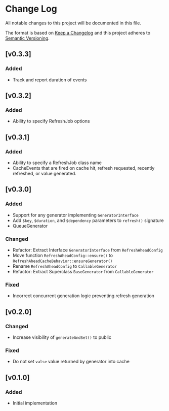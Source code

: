 Change Log
==========

All notable changes to this project will be documented in this file.

The format is based on [Keep a Changelog](https://keepachangelog.com/)
and this project adheres to [Semantic Versioning](https://semver.org).


[v0.3.3]
--------

### Added
- Track and report duration of events


[v0.3.2]
--------

### Added
- Ability to specify RefreshJob options


[v0.3.1]
--------

### Added
- Ability to specify a RefreshJob class name
- CacheEvents that are fired on cache hit, refresh requested, recently refreshed,
  or value generated.


[v0.3.0]
--------

### Added
- Support for any generator implementing `GeneratorInterface`
- Add `$key`, `$duration`, and `$dependency` parameters to `refresh()` signature
- QueueGenerator

### Changed
- Refactor: Extract Interface `GeneratorInterface` from `RefreshAheadConfig`
- Move function `RefreshAheadConfig::ensure()` to `RefreshAheadCacheBehavior::ensureGenerator()`
- Rename `RefreshAheadConfig` to `CallableGenerator`
- Refactor: Extract Superclass `BaseGenerator` from `CallableGenerator`

### Fixed
- Incorrect concurrent generation logic preventing refresh generation


[v0.2.0]
--------

### Changed
- Increase visibility of `generateAndSet()` to public

### Fixed
- Do not set `valse` value returned by generator into cache


[v0.1.0]
--------

### Added
- Initial implementation
